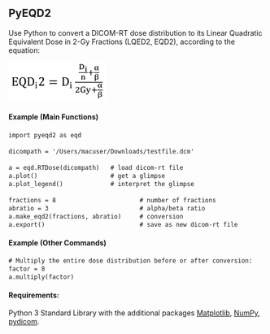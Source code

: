 ## PyEQD2
Use Python to convert a DICOM-RT dose distribution to its Linear Quadratic Equivalent Dose in 2-Gy Fractions (LQED2, EQD2), according to the equation:
<br />

<img src="EQD2_equation_2102_862.png" width="191" height="78">

#### Example (Main Functions)
```
import pyeqd2 as eqd

dicompath = '/Users/macuser/Downloads/testfile.dcm'

a = eqd.RTDose(dicompath)   # load dicom-rt file
a.plot()                    # get a glimpse
a.plot_legend()             # interpret the glimpse

fractions = 8                       # number of fractions
abratio = 3                         # alpha/beta ratio
a.make_eqd2(fractions, abratio)     # conversion
a.export()                          # save as new dicom-rt file
```

#### Example (Other Commands)
```
# Multiply the entire dose distribution before or after conversion:
factor = 8
a.multiply(factor)
```

#### Requirements:
Python 3 Standard Library with the additional packages [Matplotlib](https://github.com/matplotlib/matplotlib), [NumPy](https://github.com/numpy/numpy), [pydicom](https://github.com/pydicom/pydicom).
